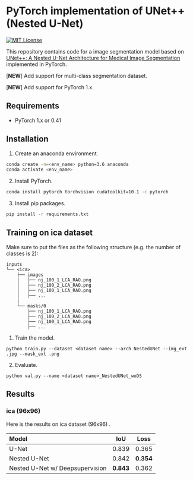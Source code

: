 # PyTorch implementation of UNet++ (Nested U-Net)
[![MIT License](http://img.shields.io/badge/license-MIT-blue.svg?style=flat)](LICENSE)

This repository contains code for a image segmentation model based on [UNet++: A Nested U-Net Architecture for Medical Image Segmentation](https://arxiv.org/abs/1807.10165) implemented in PyTorch.

[**NEW**] Add support for multi-class segmentation dataset.

[**NEW**] Add support for PyTorch 1.x.


## Requirements
- PyTorch 1.x or 0.41

## Installation
1. Create an anaconda environment.
```sh
conda create -n=<env_name> python=3.6 anaconda
conda activate <env_name>
```
2. Install PyTorch.
```sh
conda install pytorch torchvision cudatoolkit=10.1 -c pytorch
```
3. Install pip packages.
```sh
pip install -r requirements.txt
```

## Training on ica dataset
Make sure to put the files as the following structure (e.g. the number of classes is 2):
```
inputs
└── <ica>
    ├── images
    |   ├── nj_100_1_LCA_RAO.png
    │   ├── nj_100_2_LCA_RAO.png
    │   ├── nj_100_1_LCA_RAO.png
    │   ├── ...
    |
    └── masks/0
        ├── nj_100_1_LCA_RAO.png
        ├── nj_100_2_LCA_RAO.png
        ├── nj_100_1_LCA_RAO.png
        ├── ...
```

1. Train the model.
```
python train.py --dataset <dataset name> --arch NestedUNet --img_ext .jpg --mask_ext .png
```
2. Evaluate.
```
python val.py --name <dataset name>_NestedUNet_woDS
```

## Results
### ica (96x96)

Here is the results on ica dataset (96x96) .

| Model                           |   IoU   |  Loss   |
|:------------------------------- |:-------:|:-------:|
| U-Net                           |  0.839  |  0.365  |
| Nested U-Net                    |  0.842  |**0.354**|
| Nested U-Net w/ Deepsupervision |**0.843**|  0.362  |
